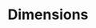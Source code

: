 ---
layout: default
bigquery: https://console.cloud.google.com/bigquery?p=covid-19-dimensions-ai&page=table&d=data&t=publications
contributors: Digital Science, https://www.digital-science.com/
cost: Free for personal, non-commercial use.
description: Dimensions contains more than 100 million publications, ranging from
  articles published in scholarly journals, books and book chapters, to preprints
  and conference proceedings. All publications are contextualized with linked data
  sets, funding, publications, patents, clinical trials, and policy documents. You
  can also view associated categories, funders, institutions, and researcher profiles.
documentation: https://docs.dimensions.ai/bigquery/index.html
last_edit: 04/12/2022, 03:05:55
location: https://www.dimensions.ai/products/free/
maintained_by: Digital Science, https://www.digital-science.com/
schema_fields:
- date_online
- category_hrcs_rac
- year
- open_access_categories_v2
- wikipedia_url
- funder_org_state_codes
- book_series_title
- concepts
- altmetrics
- associated_publication_pmid
- funding_details
- funding_eur
- jurisdiction
- email_address
- publication_year
- family_count
- source_id
- grant_number
- category_hrcs_hc
- researcher_ids
- category_for
- publication_ids
- description
- funding_currency
- original_title
- publisher
- start_date
- supporting_grant_ids
- pmid
- name
- legal_status
- parent_id
- granted_date
- journal_lists
- journal
- issue
- associated_publication_doi
- open_access_categories
- funder_org
- granted_year
- family_id
- funder_countries
- foa_number
- acronyms
- aliases
- acronym
- current_assignee_orgs
- expiration_date
- ipcr
- patent_ids
- original_abstract
- original_assignee_countries
- pages
- organisation_details
- family_members_ids
- research_org_city_names
- brief_title
- address
- category_sdg
- filing_status
- license
- funding_aud
- end_date
- category_bra
- citation_string
- date_print
- embargo_date
- active_years
- date_modified
- clinical_trial_ids
- isbn
- funding_usd
- mesh_terms
- cpc
- category_uoa
- cited_by_ids
- type
- title
- funding_gbp
- proceedings_title
- categories
- research_orgs
- legal_events
- linkout
- funding_cny
- funding_cad
- links
- language
- priority_year
- funder_org_countries
- authors
- original_assignee_orgs
- citations_count
- resulting_publication_ids
- start_year
- repository_name
- editors
- acknowledgements
- funding_nzd
- inventor_names
- priority_date
- category_hra
- repository_id
- doi
- id
- pmcid
- mesh_headings
- volume
- date_inserted
- reference_ids
- book_title
- conference
- metrics
- publication_date
- labels
- research_org_countries
- funder_org_acronyms
- conditions
- status
- citations
- funder_org_cities
- investigators
- created_date
- phase
- filing_date
- associated_publication_arxiv_id
- date_normal
- funder_orgs
- arxiv_id
- filing_year
- current_assignee
- research_org_country_names
- external_ids
- subtitles
- funding_jpy
- date
- research_org_state_codes
- types
- interventions
- application_number
- kind
- gender
- end_year
- current_assignee_countries
- expiration_year
- research_org_cities
- established
- abstract
- assignee_countries
- funding_chf
- category_icrp_cso
- category_rcdc
- relationships
- associated_publication_id
- original_assignee
- associated_grant_ids
- research_org_state_names
- category_icrp_ct
- repository_url
- funding_amount
- date_imported_gbq
- resulting_publication_doi
- registry
- eisbn
- assignee_orgs
shortname: dimensions
tags:
- scholarly literature
- patents
- funding
- clinical trials
- academic profiles
terms_of_use: 'Use of both the Dimensions COVID-19 dataset and full Dimensions dataset
  are subject to the Dimensions Terms of use: https://www.dimensions.ai/policies-terms-legal '
title: Dimensions
uuid: dcff88bd-fe6b-4fdb-8159-809bf9d7bc1c
---
